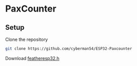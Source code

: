 # PaxCounter

## Setup

Clone the repository
```sh
git clone https://github.com/cyberman54/ESP32-Paxcounter
```

Download [featheresp32.h](src/hal/featheresp32.h)
